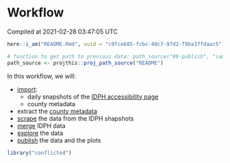 Workflow
================
Compiled at 2021-02-28 03:47:05 UTC

``` r
here::i_am("README.Rmd", uuid = "c0fce685-fcbc-40c7-97d2-f9ba37fdaac5")

# function to get path to previous data: path_source("99-publish", "sample.csv")
path_source <- projthis::proj_path_source("README")
```

In this workflow, we will:

-   [import](00-import.md):
    -   daily snapshots of the [IDPH accessibility
        page](https://coronavirus.iowa.gov/pages/access)
    -   county metadata
-   extract the [county metadata](01-county-metadata.md)
-   [scrape](02-scrape-idph.md) the data from the IDPH shapshots
-   [merge](03-merge.md) IDPH data
-   [explore](04-explore.md) the data
-   [publish](99-publish.md) the data and the plots

``` r
library("conflicted")
```
